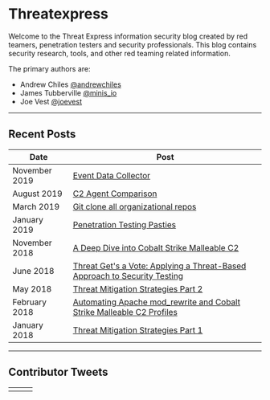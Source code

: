 # Threatexpress

Welcome to the Threat Express information security blog created by red teamers, penetration testers and security professionals.  This blog contains security research, tools, and other red teaming related information.

The primary authors are:

- Andrew Chiles [@andrewchiles](https://twitter.com/andrewchiles)
- James Tubberville [@minis_io](https://twitter.com/minis_io)
- Joe Vest [@joevest](https://twitter.com/joevest)

---
## Recent Posts

Date          | Post
--------------|------
November 2019   | [Event Data Collector](blogs/2019/event-data-collector/)
August 2019   | [C2 Agent Comparison](blogs/2019/c2-agent-comparison/)
March 2019    | [Git clone all organizational repos](/blogs/2019/git-clone-entire-org/)
January 2019  | [Penetration Testing Pasties](/blogs/2019/penetration-testing-pasties/)
November 2018 | [A Deep Dive into Cobalt Strike Malleable C2](/blogs/2018/a-deep-dive-into-cobalt-strike-malleable-c2)
June 2018     | [Threat Get's a Vote: Applying a Threat-Based Approach to Security Testing](/blogs/2018/threat-gets-a-vote-applying-a-threat-based-approach-to-security-testing)
May 2018      | [Threat Mitigation Strategies Part 2](/blogs/2018/threat-mitigation-strategies-technical-recommendations-and-info-part-2/)
February 2018 | [Automating Apache mod_rewrite and Cobalt Strike Malleable C2 Profiles](/blogs/2018/automating-cobalt-strike-profiles-apache-mod_rewrite-htaccess-files-intelligent-c2-redirection/)
January 2018  | [Threat Mitigation Strategies Part 1](/blogs/2018/threat-mitigation-strategies-observations-recommendations/)

---
## Contributor Tweets

<table class="tweets">

<tr>
    <td>
        <a class="twitter-timeline" href="https://twitter.com/joevest?ref_src=twsrc%5Etfw"></a>
    </td>
    <td>
        <a class="twitter-timeline" href="https://twitter.com/AndrewChiles?ref_src=twsrc%5Etfw"></a>
    </td>
    <td>
        <a class="twitter-timeline" href="https://twitter.com/minis_io?ref_src=twsrc%5Etfw"></a>
    </td>
</tr>
</table>
